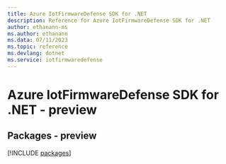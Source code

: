 ```yaml
---
title: Azure IotFirmwareDefense SDK for .NET
description: Reference for Azure IotFirmwareDefense SDK for .NET
author: ethanann-ms
ms.author: ethanann
ms.data: 07/11/2023
ms.topic: reference
ms.devlang: dotnet
ms.service: iotfirmwaredefense
---
```

# Azure IotFirmwareDefense SDK for .NET - preview
## Packages - preview
[!INCLUDE [packages](iotfirmwaredefense-index.md)]